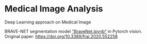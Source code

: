 # Medical Image Analysis
Deep Learning approach on Medical Image

BRAVE-NET segmentation model ["BraveNet.ipynb"]([https://github.com/xup6YJ/Medical-Image-Analysis/blob/main/Model_arch/BraveNet.ipynb]) in Pytorch vision.
Original paper: https://doi.org/10.3389/frai.2020.552258
